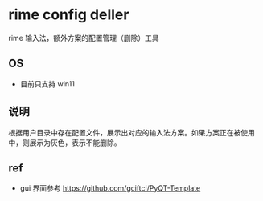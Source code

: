 # rime config deller

rime 输入法，额外方案的配置管理（删除）工具

## OS

- 目前只支持 win11

## 说明

根据用户目录中存在配置文件，展示出对应的输入法方案。如果方案正在被使用中，则展示为灰色，表示不能删除。

## ref

- gui 界面参考 https://github.com/gciftci/PyQT-Template
